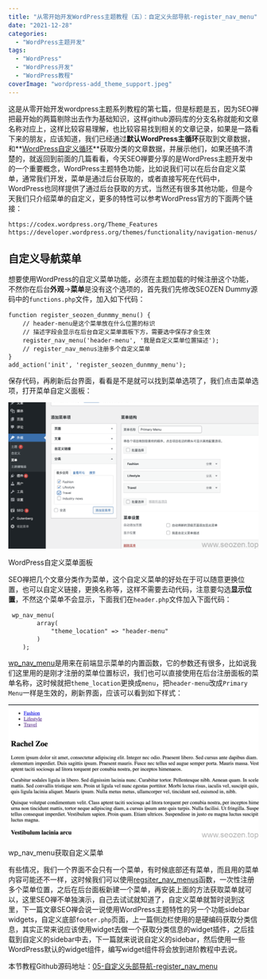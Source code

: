 ```yaml
---
title: "从零开始开发WordPress主题教程（五）：自定义头部导航-register_nav_menu"
date: "2021-12-28"
categories: 
  - "WordPress主题开发"
tags: 
  - "WordPress"
  - "WordPress开发"
  - "WordPress教程"
coverImage: "wordpress-add_theme_support.jpeg"
---
```


这是从零开始开发wordpress主题系列教程的第七篇，但是标题是五，因为SEO禅把最开始的两篇剔除出去作为基础知识，这样github源码库的分支名称就能和文章名称对应上，这样比较容易理解，也比较容易找到相关的文章记录，如果是一路看下来的朋友，应该知道，我们已经通过**默认WordPress主循环**获取到文章数据，和**[WordPress自定义循环](https://www.seozen.top/wordpress-theme-development-wp_query.html)**获取分类的文章数据，并展示他们，如果还搞不清楚的，就返回到前面的几篇看看，今天SEO禅要分享的是WordPress主题开发中的一个重要概念，WordPress主题特色功能，比如说我们可以在后台自定义菜单，通常我们开发，菜单是通过后台获取的，或者直接写死在代码中，WordPress也同样提供了通过后台获取的方式，当然还有很多其他功能，但是今天我们只介绍菜单的自定义，更多的特性可以参考WordPress官方的下面两个链接：

```
https://codex.wordpress.org/Theme_Features
https://developer.wordpress.org/themes/functionality/navigation-menus/
```

## 自定义导航菜单

想要使用WordPress的自定义菜单功能，必须在主题加载的时候注册这个功能，不然你在后台**外观**\->**菜单**是没有这个选项的，首先我们先修改SEOZEN Dummy源码中的`functions.php`文件，加入如下代码：

```
function register_seozen_dunmmy_menu() {
	// header-menu是这个菜单放在什么位置的标识
	// 描述字段会显示在后台自定义菜单面板下方，需要选中保存才会生效
	register_nav_menu('header-menu', '我是自定义菜单位置描述');
	// register_nav_menus注册多个自定义菜单
}
add_action('init', 'register_seozen_dunmmy_menu');
```

保存代码，再刷新后台界面，看看是不是就可以找到菜单选项了，我们点击菜单选项，打开菜单自定义面板：

![wordpress-custom-menus](images/wordpress-custom-menus-1024x597.png)

WordPress自定义菜单面板

SEO禅把几个文章分类作为菜单，这个自定义菜单的好处在于可以随意更换位置，也可以自定义链接，更换名称等，这样不需要去动代码，注意要勾选**显示位置**，不然这个菜单不会显示，下面我们在`header.php`文件加入下面代码：

```
 wp_nav_menu(
        array(
            "theme_location" => "header-menu"
        )
    );
```

[wp\_nav\_menu](https://developer.wordpress.org/reference/functions/wp_nav_menu/)是用来在前端显示菜单的内置函数，它的参数还有很多，比如说我们这里用的是刚才注册的菜单位置标识，我们也可以直接使用在后台注册面板的菜单名称，这时候就把`theme_location`更换成`menu`，把`header-menu`改成`Primary Menu`一样是生效的，刷新界面，应该可以看到如下样式：

![wordpress-custom-menu-wp_nav_menu](images/wordpress-custom-menu-wp_nav_menu-1024x548.png)

wp\_nav\_menu获取自定义菜单

有些情况，我们一个界面不会只有一个菜单，有时候底部还有菜单，而且用的菜单内容可能还不一样，这时候我们可以使用[regsiter\_nav\_menus](https://developer.wordpress.org/reference/functions/register_nav_menus/)函数，一次性注册多个菜单位置，之后在后台面板新建一个菜单，再安装上面的方法获取菜单就可以，这里SEO禅不单独演示，自己去试试就知道了，自定义菜单就暂时说到这里，下一篇文章SEO禅会说一说使用WordPress主题特性的另一个功能sidebar widgets，自定义底部`footer.php`页面，上一篇侧边栏使用的是硬编码获取分类信息，其实正常来说应该使用widget去做一个获取分类信息的widget插件，之后挂载到自定义的sidebar中去，下一篇就来说说自定义的sidebar，然后使用一些WordPress默认的widget组件，编写widget组件将会放到进阶教程中去说。

本节教程Github源码地址：[05-自定义头部导航-register\_nav\_menu](https://github.com/HelloYu/seozen-dummy/tree/05-%E8%87%AA%E5%AE%9A%E4%B9%89%E5%A4%B4%E9%83%A8%E5%AF%BC%E8%88%AA-register_nav_menu)
